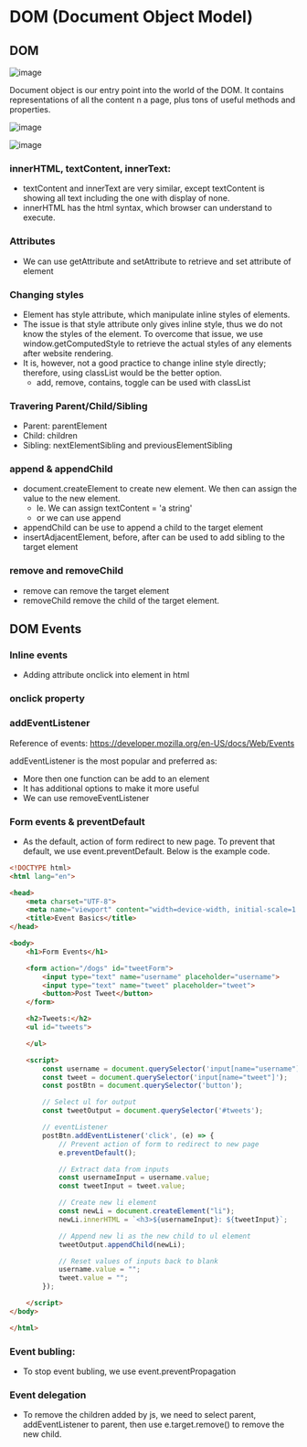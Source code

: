 # DOM (Document Object Model)

## DOM
![image](https://user-images.githubusercontent.com/79841341/175767585-84fc5fff-e223-4a90-8341-adc02b38f136.png)

Document object is our entry point into the world of the DOM. It contains representations of all the content n a page, plus tons of useful methods and properties.

![image](https://user-images.githubusercontent.com/79841341/175768147-cbd962fa-5ce5-4941-ae80-1d906763ea9d.png)

![image](https://user-images.githubusercontent.com/79841341/175768913-af89a7ef-dc94-4884-adb3-63b84b86f754.png)

### innerHTML, textContent, innerText:
- textContent and innerText are very similar, except textContent is showing all text including the one with display of none.
- innerHTML has the html syntax, which browser can understand to execute.

### Attributes
- We can use getAttribute and setAttribute to retrieve and set attribute of element

### Changing styles
- Element has style attribute, which manipulate inline styles of elements.
- The issue is that style attribute only gives inline style, thus we do not know the styles of the element. To overcome that issue, we use window.getComputedStyle to retrieve the actual styles of any elements after website rendering.
- It is, however, not a good practice to change inline style directly; therefore, using classList would be the better option.
  - add, remove, contains, toggle can be used with classList

### Travering Parent/Child/Sibling
- Parent: parentElement
- Child: children
- Sibling: nextElementSibling and previousElementSibling

### append & appendChild
- document.createElement to create new element. We then can assign the value to the new element.
  - Ie. We can assign textContent = 'a string'
  - or we can use append
- appendChild can be use to append a child to the target element
- insertAdjacentElement, before, after can be used to add sibling to the target element

### remove and removeChild
- remove can remove the target element
- removeChild remove the child of the target element.

## DOM Events

### Inline events
- Adding attribute onclick into element in html

### onclick property

### addEventListener

Reference of events:
https://developer.mozilla.org/en-US/docs/Web/Events

addEventListener is the most popular and preferred as:
- More then one function can be add to an element
- It has additional options to make it more useful
- We can use removeEventListener

### Form events & preventDefault
- As the default, action of form redirect to new page. To prevent that default, we use event.preventDefault. Below is the example code.

```html
<!DOCTYPE html>
<html lang="en">

<head>
    <meta charset="UTF-8">
    <meta name="viewport" content="width=device-width, initial-scale=1.0">
    <title>Event Basics</title>
</head>

<body>
    <h1>Form Events</h1>

    <form action="/dogs" id="tweetForm">
        <input type="text" name="username" placeholder="username">
        <input type="text" name="tweet" placeholder="tweet">
        <button>Post Tweet</button>
    </form>

    <h2>Tweets:</h2>
    <ul id="tweets">

    </ul>

    <script>
        const username = document.querySelector('input[name="username"]');
        const tweet = document.querySelector('input[name="tweet"]');
        const postBtn = document.querySelector('button');

        // Select ul for output
        const tweetOutput = document.querySelector('#tweets');

        // eventListener
        postBtn.addEventListener('click', (e) => {
            // Prevent action of form to redirect to new page
            e.preventDefault();

            // Extract data from inputs
            const usernameInput = username.value;
            const tweetInput = tweet.value;

            // Create new li element
            const newLi = document.createElement("li");
            newLi.innerHTML = `<h3>${usernameInput}: ${tweetInput}`;

            // Append new li as the new child to ul element
            tweetOutput.appendChild(newLi);

            // Reset values of inputs back to blank
            username.value = "";
            tweet.value = "";
        });

    </script>
</body>

</html>
```

### Event bubling:
- To stop event bubling, we use event.preventPropagation

### Event delegation
- To remove the children added by js, we need to select parent, addEventListener to parent, then use e.target.remove() to remove the new child.
